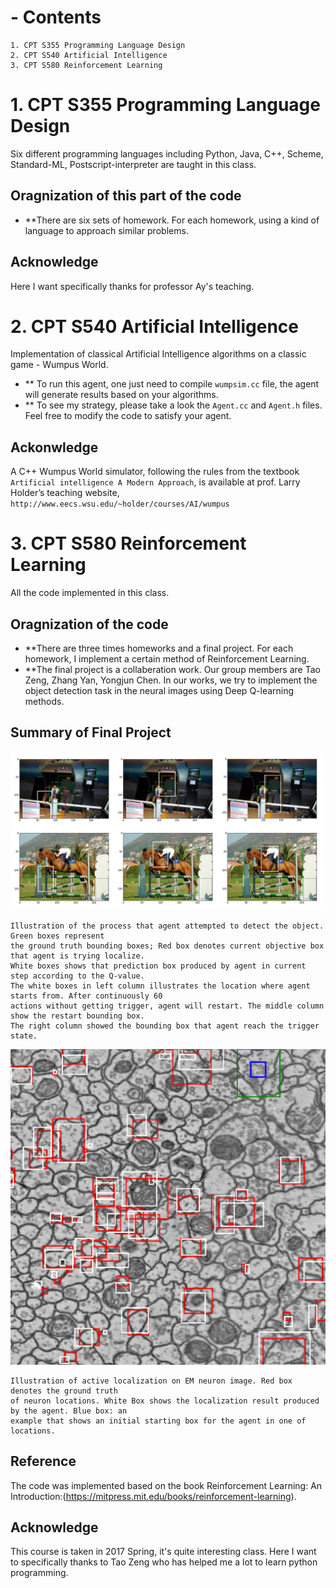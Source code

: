 # - Contents

```
1. CPT S355 Programming Language Design
2. CPT S540 Artificial Intelligence
3. CPT S580 Reinforcement Learning
```

# 1. CPT S355 Programming Language Design

Six different programming languages including Python, Java, C++, Scheme, Standard-ML, Postscript-interpreter are taught in this class.

## Oragnization of this part of the code

* **There are six sets of homework. For each homework, using a kind of language to approach similar problems.

## Acknowledge
Here I want specifically thanks for professor Ay's teaching.

# 2. CPT S540 Artificial Intelligence

Implementation of classical Artificial Intelligence algorithms on a classic game - Wumpus World.

* ** To run this agent, one just need to compile ```wumpsim.cc``` file, the agent will generate results based on your algorithms.
* ** To see my strategy, please take a look the ```Agent.cc``` and ```Agent.h``` files. Feel free to modify the code to satisfy your agent.

## Ackonwledge
A C++ Wumpus World simulator, following the rules from the textbook ``Artificial intelligence A Modern Approach``, is available at prof. Larry Holder’s teaching website, ```http://www.eecs.wsu.edu/~holder/courses/AI/wumpus```

# 3. CPT S580 Reinforcement Learning

All the code implemented in this class.

## Oragnization of the code

* **There are three times homeworks and a final project. For each homework, I implement a certain method of Reinforcement Learning.
* **The final project is a collaberation work. Our group members are Tao Zeng, Zhang Yan, Yongjun Chen. In our works, we try to implement the object detection task in the neural images using Deep Q-learning methods.

## Summary of Final Project 

![images](https://github.com/JohnYC1995/Courses-in-WSU/blob/master/Spring-2017-class-taken-Reinforcement-Learning/Sample_process_images/Natural_images_process.png)
```
Illustration of the process that agent attempted to detect the object. Green boxes represent
the ground truth bounding boxes; Red box denotes current objective box that agent is trying localize.
White boxes shows that prediction box produced by agent in current step according to the Q-value.
The white boxes in left column illustrates the location where agent starts from. After continuously 60
actions without getting trigger, agent will restart. The middle column show the restart bounding box.
The right column showed the bounding box that agent reach the trigger state.
```
![images](https://github.com/JohnYC1995/Courses-in-WSU/blob/master/Spring-2017-class-taken-Reinforcement-Learning/Sample_process_images/Neural_image_result.png)
```
Illustration of active localization on EM neuron image. Red box denotes the ground truth
of neuron locations. White Box shows the localization result produced by the agent. Blue box: an
example that shows an initial starting box for the agent in one of locations.
```
## Reference

The code was implemented based on the book Reinforcement Learning: An Introduction:(https://mitpress.mit.edu/books/reinforcement-learning). 

## Acknowledge
This course is taken in 2017 Spring, it's quite interesting class. Here I want to specifically thanks to Tao Zeng who has helped me a lot to learn python programming.
